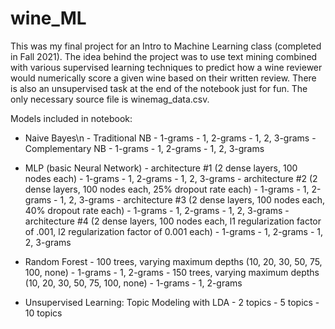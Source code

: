 # wine_ML

This was my final project for an Intro to Machine Learning class (completed in Fall 2021). The idea behind the project was to use text mining combined with various supervised learning techniques to predict how a wine reviewer would numerically score a given wine based on their written review. There is also an unsupervised task at the end of the notebook just for fun. The only necessary source file is winemag_data.csv.

Models included in notebook:
- Naive Bayes\n
      - Traditional NB
            - 1-grams
            - 1, 2-grams
            - 1, 2, 3-grams
      - Complementary NB
            - 1-grams
            - 1, 2-grams
            - 1, 2, 3-grams

- MLP (basic Neural Network)
      - architecture #1 (2 dense layers, 100 nodes each)
            - 1-grams
            - 1, 2-grams
            - 1, 2, 3-grams
      - architecture #2 (2 dense layers, 100 nodes each, 25% dropout rate each)
            - 1-grams
            - 1, 2-grams
            - 1, 2, 3-grams
      - architecture #3 (2 dense layers, 100 nodes each, 40% dropout rate each)
            - 1-grams
            - 1, 2-grams
            - 1, 2, 3-grams
      - architecture #4 (2 dense layers, 100 nodes each, l1 regularization factor of .001, l2 regularization factor of 0.001 each)
            - 1-grams
            - 1, 2-grams
            - 1, 2, 3-grams

- Random Forest
      - 100 trees, varying maximum depths (10, 20, 30, 50, 75, 100, none)
            - 1-grams
            - 1, 2-grams
      - 150 trees, varying maximum depths (10, 20, 30, 50, 75, 100, none)
            - 1-grams
            - 1, 2-grams

- Unsupervised Learning: Topic Modeling with LDA
      - 2 topics
      - 5 topics
      - 10 topics
